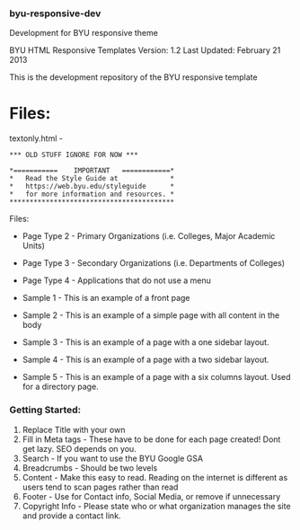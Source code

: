 ### byu-responsive-dev
Development for BYU responsive theme

BYU HTML Responsive Templates
Version: 1.2
Last Updated: February 21 2013

This is the development repository of the BYU responsive template  

# Files:
textonly.html - 


    *** OLD STUFF IGNORE FOR NOW ***

    *===========	IMPORTANT	============*
    *	Read the Style Guide at 			*
    *	https://web.byu.edu/styleguide 		*
    *	for more information and resources.	*
    *****************************************

Files:

+ Page Type 2 - Primary Organizations (i.e. Colleges, Major Academic Units)
+ Page Type 3 - Secondary Organizations (i.e. Departments of Colleges)
+ Page Type 4 - Applications that do not use a menu

+ Sample 1 - This is an example of a front page
+ Sample 2 - This is an example of a simple page with all content in the body
+ Sample 3 - This is an example of a page with a one sidebar layout.
+ Sample 4 - This is an example of a page with a two sidebar layout. 
+ Sample 5 - This is an example of a page with a six columns layout. Used for a directory page.


### Getting Started:
1. Replace Title with your own 
2. Fill in Meta tags - These have to be done for each page created! Dont get lazy. SEO depends on you.
3. Search - If you want to use the BYU Google GSA 
4. Breadcrumbs - Should be two levels
5. Content - Make this easy to read. Reading on the internet is different as users tend to scan pages rather than read
6. Footer - Use for Contact info, Social Media, or remove if unnecessary
7. Copyright Info - Please state who or what organization manages the site and provide a contact link.

